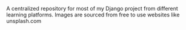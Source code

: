 A centralized repository for most of my Django project from different learning platforms. Images are sourced from free to use websites like unsplash.com
